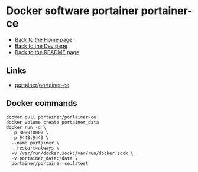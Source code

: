 # Docker software portainer portainer-ce

- [Back to the Home page](../../README.md)
- [Back to the Dev page](../README.md)
- [Back to the README page](README.md)

## Links
- [portainer/portainer-ce](https://hub.docker.com/r/portainer/portainer-ce)

## Docker commands
```
docker pull portainer/portainer-ce
docker volume create portainer_data
docker run -d \
  -p 8000:8000 \
  -p 9443:9443 \
  --name portainer \
  --restart=always \
  -v /var/run/docker.sock:/var/run/docker.sock \
  -v portainer_data:/data \
  portainer/portainer-ce:latest
```
